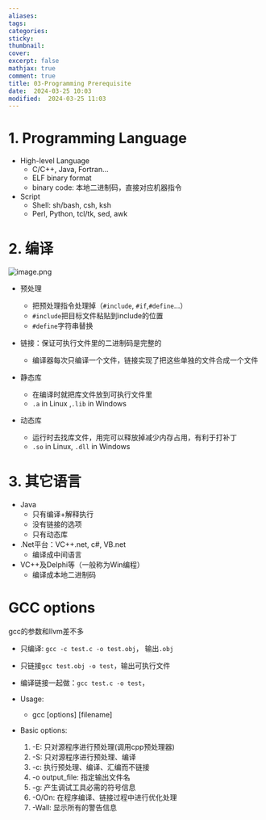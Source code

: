 ```yaml
---
aliases: 
tags: 
categories:
sticky:
thumbnail:
cover: 
excerpt: false
mathjax: true
comment: true
title: 03-Programming Prerequisite
date:  2024-03-25 10:03
modified:  2024-03-25 11:03
---
```


# 1. Programming Language

- High-level Language
	- C/C++, Java, Fortran…
	- ELF binary format
	- binary code: 本地二进制码，直接对应机器指令
- Script 
	- Shell: sh/bash, csh, ksh
	- Perl, Python, tcl/tk, sed, awk

# 2. 编译

![image.png](https://chillcharlie-img.oss-cn-hangzhou.aliyuncs.com/image%2F2024%2F03%2F25%2F11-15-22-efb7064e12a9cbfd0fdedef49bcc392a-20240325111521-19928c.png)

- 预处理
	- 把预处理指令处理掉（`#include`, `#if`,`#define`...）
	- `#include`把目标文件粘贴到include的位置
	- `#define`字符串替换

- 链接：保证可执行文件里的二进制码是完整的
	- 编译器每次只编译一个文件，链接实现了把这些单独的文件合成一个文件

- 静态库
	- 在编译时就把库文件放到可执行文件里
	- `.a` in Linux ,`.lib` in Windows
- 动态库
	- 运行时去找库文件，用完可以释放掉减少内存占用，有利于打补丁
	- `.so` in Linux, `.dll` in Windows

# 3. 其它语言

- Java
	- 只有编译+解释执行
	- 没有链接的选项
	- 只有动态库
- .Net平台：VC++.net, c#, VB.net
	- 编译成中间语言
- VC++及Delphi等（一般称为Win编程）
	- 编译成本地二进制码

# GCC options

gcc的参数和llvm差不多

- 只编译: `gcc -c test.c -o test.obj`， 输出`.obj`
- 只链接`gcc test.obj -o test`，输出可执行文件
- 编译链接一起做：`gcc test.c -o test`，


- Usage:
	- gcc [options] [filename]
- Basic options:
	1. -E: 只对源程序进行预处理(调用cpp预处理器)
	2. -S: 只对源程序进行预处理、编译
	3. -c: 执行预处理、编译、汇编而不链接
	4. -o output_file: 指定输出文件名
	5. -g: 产生调试工具必需的符号信息
	6. -O/On: 在程序编译、链接过程中进行优化处理
	7. -Wall: 显示所有的警告信息

